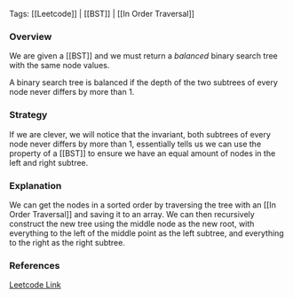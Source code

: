 
Tags: [[Leetcode]] | [[BST]] | [[In Order Traversal]]


### Overview
We are given a [[BST]] and we must return a *balanced* binary search tree with the same node values.

A binary search tree is balanced if the depth of the two subtrees of every node never differs by more than 1.

### Strategy
If we are clever, we will notice that the invariant, both subtrees of every node never differs by more than 1, essentially tells us we can use the property of a [[BST]] to ensure we have an equal amount of nodes in the left and right subtree.

### Explanation
We can get the nodes in a sorted order by traversing the tree with an [[In Order Traversal]] and saving it to an array. We can then recursively construct the new tree using the middle node as the new root, with everything to the left of the middle point as the left subtree, and everything to the right as the right subtree.


### References
[Leetcode Link](https://leetcode.com/problems/balance-a-binary-search-tree/description/?envType=daily-question&envId=2024-06-26)
